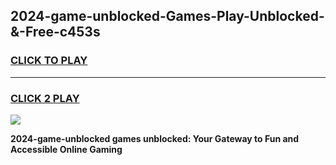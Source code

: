 
## 2024-game-unblocked-Games-Play-Unblocked-&-Free-c453s
<h3>
<a href="https://premium76.site?title=2024-game-unblocked&ref=24A">CLICK TO PLAY</a></h3>
<hr>

<h3>
<a href="https://premium76.site?title=2024-game-unblocked&ref=24A">CLICK 2 PLAY</a>
  
</h3>

<a href="https://premium76.site?title=2024-game-unblocked&ref=24A"><img src="https://clearcache.store/games.png"></a>


**2024-game-unblocked games unblocked: Your Gateway to Fun and Accessible Online Gaming**

